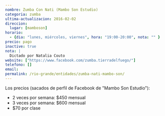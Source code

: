```yaml
---
nombre: Zumba Con Nati (Mambo Son Estudio)
categoria: zumba
ultima-actualizacion: 2016-02-02
direccion: 
  lugar: [mamboson]
horario: 
  - {dia: "lunes, miércoles, viernes", hora: "19:00-20:00", nota: "" }
precio: pago
inactive: true
nota: | 
  Dictado por Natalia Couto
website: ["https://www.facebook.com/zumba.tierradelfuego/"]
telefono: []
email: 
permalink: /rio-grande/entidades/zumba-nati-mambo-son/
---
```


Los precios (sacados de perfil de Facebook de "Mambo Son Estudio"):

- 2 veces por semana: $450 mensual
- 3 veces por semana: $600 mensual
- $70 por clase